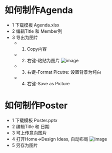 # 如何制作Agenda

- 1 下载模板 Agenda.xlsx
- 2 编辑Title 和 Member列
- 3 导出为图片
  - 1) Copy内容
  - 2) 右键-粘贴为图片 
    ![image](https://user-images.githubusercontent.com/24701101/177157270-97adf194-eafe-463e-a737-390a1f286054.png)
  - 3) 右键-Format Picutre: 设置背景为纯白
  - 4) 右键-Save as Picture

# 如何制作Poster

- 1 下载模板 Poster.pptx
- 2 编辑Title 和 日期
- 3 可上传意向图片
- 4 打开Home->Design Ideas, 自动布局
![image](https://user-images.githubusercontent.com/24701101/177158528-b472acc6-792b-432f-a3ac-c8eaca5235b3.png)
- 5 另存为图片
